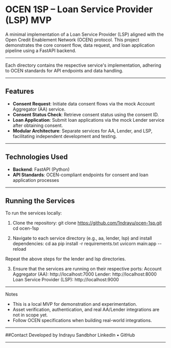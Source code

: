 # OCEN 1SP – Loan Service Provider (LSP) MVP

A minimal implementation of a Loan Service Provider (LSP) aligned with the Open Credit Enablement Network (OCEN) protocol. This project demonstrates the core consent flow, data request, and loan application pipeline using a FastAPI backend.

---

Each directory contains the respective service's implementation, adhering to OCEN standards for API endpoints and data handling.

---

## Features

- **Consent Request**: Initiate data consent flows via the mock Account Aggregator (AA) service.
- **Consent Status Check**: Retrieve consent status using the consent ID.
- **Loan Application**: Submit loan applications via the mock Lender service after obtaining consent.
- **Modular Architecture**: Separate services for AA, Lender, and LSP, facilitating independent development and testing.

---

## Technologies Used

- **Backend**: FastAPI (Python)
- **API Standards**: OCEN-compliant endpoints for consent and loan application processes

---

## Running the Services

To run the services locally:

1. Clone the repository:
   git clone https://github.com/1ndrayu/ocen-1sp.git
   cd ocen-1sp

2. Navigate to each service directory (e.g., aa, lender, lsp) and install dependencies:
  cd aa
  pip install -r requirements.txt
  uvicorn main:app --reload

Repeat the above steps for the lender and lsp directories.

3. Ensure that the services are running on their respective ports:
  Account Aggregator (AA): http://localhost:7000
  Lender: http://localhost:8000
  Loan Service Provider (LSP): http://localhost:9000
---

Notes
- This is a local MVP for demonstration and experimentation.
- Asset verification, authentication, and real AA/Lender integrations are not in scope yet.
- Follow OCEN specifications when building real-world integrations.
---

##Contact
Developed by Indrayu Sandbhor
LinkedIn • GitHub

---
